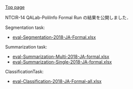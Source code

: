 [Top page](https://poliinfo.github.io)

NTCIR-14 QALab-PoliInfo Formal Run の結果を公開しました．



Segmentation task:
- [eval-Segmentation-2018-JA-Formal.xlsx](eval-Segmentation-2018-JA-Formal.xlsx)

Summarization task:
- [eval-Summarization-Multi-2018-JA-formal.xlsx](eval-Summarization-Multi-2018-JA-formal.xlsx)
- [eval-Summarization-Single-2018-JA-formal.xlsx](eval-Summarization-Single-2018-JA-formal.xlsx)

ClassificationTask:
- [eval-Classification-2018-JA-Formal-all.xlsx](eval-Classification-2018-JA-Formal-all.xlsx)


